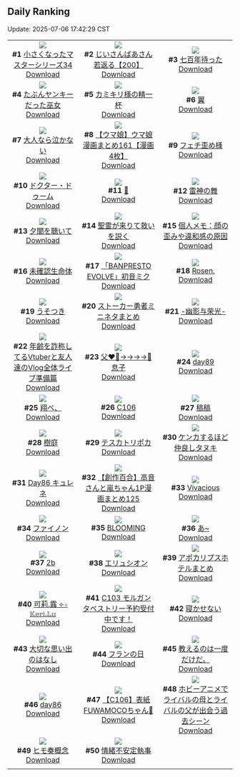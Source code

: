 ## Daily Ranking
Update: 2025-07-06 17:42:29 CST

|      |      |      |
| :----: | :----: | :----: |
| ![](https://i.pixiv.re/c/240x480/img-master/img/2025/07/04/04/37/27/132281003_p0_master1200.jpg)<br>**#1** [小さくなったマスターシリーズ34](https://www.pixiv.net/artworks/132281003)<br>[Download](https://i.pixiv.re/img-original/img/2025/07/04/04/37/27/132281003_p0.jpg) | ![](https://i.pixiv.re/c/240x480/img-master/img/2025/07/05/10/57/03/132325453_p0_master1200.jpg)<br>**#2** [じいさんばあさん若返る【200】](https://www.pixiv.net/artworks/132325453)<br>[Download](https://i.pixiv.re/img-original/img/2025/07/05/10/57/03/132325453_p0.jpg) | ![](https://i.pixiv.re/c/240x480/img-master/img/2025/07/04/18/18/00/132296725_p0_master1200.jpg)<br>**#3** [七百年待った](https://www.pixiv.net/artworks/132296725)<br>[Download](https://i.pixiv.re/img-original/img/2025/07/04/18/18/00/132296725_p0.jpg) |
| ![](https://i.pixiv.re/c/240x480/img-master/img/2025/07/04/12/06/59/132288584_p0_master1200.jpg)<br>**#4** [たぶんヤンキーだった巫女](https://www.pixiv.net/artworks/132288584)<br>[Download](https://i.pixiv.re/img-original/img/2025/07/04/12/06/59/132288584_p0.jpg) | ![](https://i.pixiv.re/c/240x480/img-master/img/2025/07/05/11/03/47/132325823_p0_master1200.jpg)<br>**#5** [カミキリ様の精一杯](https://www.pixiv.net/artworks/132325823)<br>[Download](https://i.pixiv.re/img-original/img/2025/07/05/11/03/47/132325823_p0.jpg) | ![](https://i.pixiv.re/c/240x480/img-master/img/2025/07/05/00/00/22/132311330_p0_master1200.jpg)<br>**#6** [翼](https://www.pixiv.net/artworks/132311330)<br>[Download](https://i.pixiv.re/img-original/img/2025/07/05/00/00/22/132311330_p0.png) |
| ![](https://i.pixiv.re/c/240x480/img-master/img/2025/07/05/21/04/56/132344969_p0_master1200.jpg)<br>**#7** [大人なら泣かない](https://www.pixiv.net/artworks/132344969)<br>[Download](https://i.pixiv.re/img-original/img/2025/07/05/21/04/56/132344969_p0.jpg) | ![](https://i.pixiv.re/c/240x480/img-master/img/2025/07/06/14/08/04/132274990_p0_master1200.jpg)<br>**#8** [【ウマ娘】ウマ娘漫画まとめ161【漫画4枚】](https://www.pixiv.net/artworks/132274990)<br>[Download](https://i.pixiv.re/img-original/img/2025/07/06/14/08/04/132274990_p0.jpg) | ![](https://i.pixiv.re/c/240x480/img-master/img/2025/07/05/17/20/19/132335920_p0_master1200.jpg)<br>**#9** [フェチ歪め様](https://www.pixiv.net/artworks/132335920)<br>[Download](https://i.pixiv.re/img-original/img/2025/07/05/17/20/19/132335920_p0.jpg) |
| ![](https://i.pixiv.re/c/240x480/img-master/img/2025/07/04/00/00/12/132274808_p0_master1200.jpg)<br>**#10** [ドクター・ドゥーム](https://www.pixiv.net/artworks/132274808)<br>[Download](https://i.pixiv.re/img-original/img/2025/07/04/00/00/12/132274808_p0.jpg) | ![](https://i.pixiv.re/c/240x480/img-master/img/2025/07/05/00/00/30/132311377_p0_master1200.jpg)<br>**#11** [🌟](https://www.pixiv.net/artworks/132311377)<br>[Download](https://i.pixiv.re/img-original/img/2025/07/05/00/00/30/132311377_p0.png) | ![](https://i.pixiv.re/c/240x480/img-master/img/2025/07/04/20/31/45/132301906_p0_master1200.jpg)<br>**#12** [雷神の舞](https://www.pixiv.net/artworks/132301906)<br>[Download](https://i.pixiv.re/img-original/img/2025/07/04/20/31/45/132301906_p0.png) |
| ![](https://i.pixiv.re/c/240x480/img-master/img/2025/07/04/00/00/01/132274717_p0_master1200.jpg)<br>**#13** [夕闇を聴いて](https://www.pixiv.net/artworks/132274717)<br>[Download](https://i.pixiv.re/img-original/img/2025/07/04/00/00/01/132274717_p0.png) | ![](https://i.pixiv.re/c/240x480/img-master/img/2025/07/04/07/03/12/132283468_p0_master1200.jpg)<br>**#14** [聖霊が来りて救いを説く](https://www.pixiv.net/artworks/132283468)<br>[Download](https://i.pixiv.re/img-original/img/2025/07/04/07/03/12/132283468_p0.jpg) | ![](https://i.pixiv.re/c/240x480/img-master/img/2025/07/05/06/00/04/132319866_p0_master1200.jpg)<br>**#15** [個人メモ：顔の歪みや違和感の原因](https://www.pixiv.net/artworks/132319866)<br>[Download](https://i.pixiv.re/img-original/img/2025/07/05/06/00/04/132319866_p0.jpg) |
| ![](https://i.pixiv.re/c/240x480/img-master/img/2025/07/04/20/24/21/132301606_p0_master1200.jpg)<br>**#16** [未確認生命体](https://www.pixiv.net/artworks/132301606)<br>[Download](https://i.pixiv.re/img-original/img/2025/07/04/20/24/21/132301606_p0.png) | ![](https://i.pixiv.re/c/240x480/img-master/img/2025/07/05/00/00/19/132311305_p0_master1200.jpg)<br>**#17** [「BANPRESTO EVOLVE」初音ミク](https://www.pixiv.net/artworks/132311305)<br>[Download](https://i.pixiv.re/img-original/img/2025/07/05/00/00/19/132311305_p0.jpg) | ![](https://i.pixiv.re/c/240x480/img-master/img/2025/07/05/00/30/02/132312987_p0_master1200.jpg)<br>**#18** [Rosen.](https://www.pixiv.net/artworks/132312987)<br>[Download](https://i.pixiv.re/img-original/img/2025/07/05/00/30/02/132312987_p0.png) |
| ![](https://i.pixiv.re/c/240x480/img-master/img/2025/07/04/18/05/50/132296362_p0_master1200.jpg)<br>**#19** [うそつき](https://www.pixiv.net/artworks/132296362)<br>[Download](https://i.pixiv.re/img-original/img/2025/07/04/18/05/50/132296362_p0.jpg) | ![](https://i.pixiv.re/c/240x480/img-master/img/2025/07/05/00/59/49/132314116_p0_master1200.jpg)<br>**#20** [ストーカー勇者ミニネタまとめ](https://www.pixiv.net/artworks/132314116)<br>[Download](https://i.pixiv.re/img-original/img/2025/07/05/00/59/49/132314116_p0.jpg) | ![](https://i.pixiv.re/c/240x480/img-master/img/2025/07/04/00/00/24/132274907_p0_master1200.jpg)<br>**#21** [-幽影与荣光-](https://www.pixiv.net/artworks/132274907)<br>[Download](https://i.pixiv.re/img-original/img/2025/07/04/00/00/24/132274907_p0.jpg) |
| ![](https://i.pixiv.re/c/240x480/img-master/img/2025/07/05/21/33/26/132346148_p0_master1200.jpg)<br>**#22** [年齢を詐称してるVtuberと友人達のVlog全体ライブ準備篇](https://www.pixiv.net/artworks/132346148)<br>[Download](https://i.pixiv.re/img-original/img/2025/07/05/21/33/26/132346148_p0.png) | ![](https://i.pixiv.re/c/240x480/img-master/img/2025/07/05/23/25/15/132351209_p0_master1200.jpg)<br>**#23** [父❤️‍🔥→→→→🫷息子](https://www.pixiv.net/artworks/132351209)<br>[Download](https://i.pixiv.re/img-original/img/2025/07/05/23/25/15/132351209_p0.jpg) | ![](https://i.pixiv.re/c/240x480/img-master/img/2025/07/05/04/10/28/132318416_p0_master1200.jpg)<br>**#24** [day89](https://www.pixiv.net/artworks/132318416)<br>[Download](https://i.pixiv.re/img-original/img/2025/07/05/04/10/28/132318416_p0.jpg) |
| ![](https://i.pixiv.re/c/240x480/img-master/img/2025/07/04/18/47/04/132297670_p0_master1200.jpg)<br>**#25** [翔べ、](https://www.pixiv.net/artworks/132297670)<br>[Download](https://i.pixiv.re/img-original/img/2025/07/04/18/47/04/132297670_p0.jpg) | ![](https://i.pixiv.re/c/240x480/img-master/img/2025/07/04/00/00/14/132274825_p0_master1200.jpg)<br>**#26** [C106](https://www.pixiv.net/artworks/132274825)<br>[Download](https://i.pixiv.re/img-original/img/2025/07/04/00/00/14/132274825_p0.jpg) | ![](https://i.pixiv.re/c/240x480/img-master/img/2025/07/04/16/53/43/132294147_p0_master1200.jpg)<br>**#27** [稿稿](https://www.pixiv.net/artworks/132294147)<br>[Download](https://i.pixiv.re/img-original/img/2025/07/04/16/53/43/132294147_p0.jpg) |
| ![](https://i.pixiv.re/c/240x480/img-master/img/2025/07/05/11/44/52/132326747_p0_master1200.jpg)<br>**#28** [樹庭](https://www.pixiv.net/artworks/132326747)<br>[Download](https://i.pixiv.re/img-original/img/2025/07/05/11/44/52/132326747_p0.jpg) | ![](https://i.pixiv.re/c/240x480/img-master/img/2025/07/04/13/19/23/132289951_p0_master1200.jpg)<br>**#29** [テスカトリポカ](https://www.pixiv.net/artworks/132289951)<br>[Download](https://i.pixiv.re/img-original/img/2025/07/04/13/19/23/132289951_p0.jpg) | ![](https://i.pixiv.re/c/240x480/img-master/img/2025/07/05/00/01/46/132311644_p0_master1200.jpg)<br>**#30** [ケンカするほど仲良しタヌキ](https://www.pixiv.net/artworks/132311644)<br>[Download](https://i.pixiv.re/img-original/img/2025/07/05/00/01/46/132311644_p0.jpg) |
| ![](https://i.pixiv.re/c/240x480/img-master/img/2025/07/04/04/35/16/132281413_p0_master1200.jpg)<br>**#31** [Day86 キュレネ](https://www.pixiv.net/artworks/132281413)<br>[Download](https://i.pixiv.re/img-original/img/2025/07/04/04/35/16/132281413_p0.jpg) | ![](https://i.pixiv.re/c/240x480/img-master/img/2025/07/05/00/01/19/132311573_p0_master1200.jpg)<br>**#32** [【創作百合】高音さんと嵐ちゃん1P漫画まとめ125](https://www.pixiv.net/artworks/132311573)<br>[Download](https://i.pixiv.re/img-original/img/2025/07/05/00/01/19/132311573_p0.jpg) | ![](https://i.pixiv.re/c/240x480/img-master/img/2025/07/05/00/00/11/132311246_p0_master1200.jpg)<br>**#33** [Vivacious](https://www.pixiv.net/artworks/132311246)<br>[Download](https://i.pixiv.re/img-original/img/2025/07/05/00/00/11/132311246_p0.jpg) |
| ![](https://i.pixiv.re/c/240x480/img-master/img/2025/07/05/11/42/14/132326689_p0_master1200.jpg)<br>**#34** [ファイノン](https://www.pixiv.net/artworks/132326689)<br>[Download](https://i.pixiv.re/img-original/img/2025/07/05/11/42/14/132326689_p0.jpg) | ![](https://i.pixiv.re/c/240x480/img-master/img/2025/07/05/04/23/56/132312990_p0_master1200.jpg)<br>**#35** [BLOOMING](https://www.pixiv.net/artworks/132312990)<br>[Download](https://i.pixiv.re/img-original/img/2025/07/05/04/23/56/132312990_p0.jpg) | ![](https://i.pixiv.re/c/240x480/img-master/img/2025/07/04/00/08/45/132275568_p0_master1200.jpg)<br>**#36** [あ~](https://www.pixiv.net/artworks/132275568)<br>[Download](https://i.pixiv.re/img-original/img/2025/07/04/00/08/45/132275568_p0.jpg) |
| ![](https://i.pixiv.re/c/240x480/img-master/img/2025/07/05/08/43/18/132322721_p0_master1200.jpg)<br>**#37** [2b](https://www.pixiv.net/artworks/132322721)<br>[Download](https://i.pixiv.re/img-original/img/2025/07/05/08/43/18/132322721_p0.jpg) | ![](https://i.pixiv.re/c/240x480/img-master/img/2025/07/05/11/43/42/132326722_p0_master1200.jpg)<br>**#38** [エリュシオン](https://www.pixiv.net/artworks/132326722)<br>[Download](https://i.pixiv.re/img-original/img/2025/07/05/11/43/42/132326722_p0.jpg) | ![](https://i.pixiv.re/c/240x480/img-master/img/2025/07/04/07/57/20/132284268_p0_master1200.jpg)<br>**#39** [アポカリプスホテルまとめ](https://www.pixiv.net/artworks/132284268)<br>[Download](https://i.pixiv.re/img-original/img/2025/07/04/07/57/20/132284268_p0.jpg) |
| ![](https://i.pixiv.re/c/240x480/img-master/img/2025/07/05/00/00/10/132311229_p0_master1200.jpg)<br>**#40** [可莉.露 ⟣⋄ 𝕂𝕖𝕣𝕚.𝕃𝕦](https://www.pixiv.net/artworks/132311229)<br>[Download](https://i.pixiv.re/img-original/img/2025/07/05/00/00/10/132311229_p0.png) | ![](https://i.pixiv.re/c/240x480/img-master/img/2025/07/04/00/00/18/132274856_p0_master1200.jpg)<br>**#41** [C103 モルガン タペストリー予約受付中です！](https://www.pixiv.net/artworks/132274856)<br>[Download](https://i.pixiv.re/img-original/img/2025/07/04/00/00/18/132274856_p0.jpg) | ![](https://i.pixiv.re/c/240x480/img-master/img/2025/07/05/19/55/56/132341699_p0_master1200.jpg)<br>**#42** [寝かせない](https://www.pixiv.net/artworks/132341699)<br>[Download](https://i.pixiv.re/img-original/img/2025/07/05/19/55/56/132341699_p0.jpg) |
| ![](https://i.pixiv.re/c/240x480/img-master/img/2025/07/04/00/01/26/132275116_p0_master1200.jpg)<br>**#43** [大切な思い出のはなし](https://www.pixiv.net/artworks/132275116)<br>[Download](https://i.pixiv.re/img-original/img/2025/07/04/00/01/26/132275116_p0.jpg) | ![](https://i.pixiv.re/c/240x480/img-master/img/2025/07/04/23/59/28/132311115_p0_master1200.jpg)<br>**#44** [フランの日](https://www.pixiv.net/artworks/132311115)<br>[Download](https://i.pixiv.re/img-original/img/2025/07/04/23/59/28/132311115_p0.jpg) | ![](https://i.pixiv.re/c/240x480/img-master/img/2025/07/04/01/08/34/132277740_p0_master1200.jpg)<br>**#45** [教えるのは一度だけだ。](https://www.pixiv.net/artworks/132277740)<br>[Download](https://i.pixiv.re/img-original/img/2025/07/04/01/08/34/132277740_p0.jpg) |
| ![](https://i.pixiv.re/c/240x480/img-master/img/2025/07/05/04/02/04/132318305_p0_master1200.jpg)<br>**#46** [day86](https://www.pixiv.net/artworks/132318305)<br>[Download](https://i.pixiv.re/img-original/img/2025/07/05/04/02/04/132318305_p0.jpg) | ![](https://i.pixiv.re/c/240x480/img-master/img/2025/07/04/18/00/05/132295889_p0_master1200.jpg)<br>**#47** [【C106】表紙FUWAMOCOちゃん🤍](https://www.pixiv.net/artworks/132295889)<br>[Download](https://i.pixiv.re/img-original/img/2025/07/04/18/00/05/132295889_p0.png) | ![](https://i.pixiv.re/c/240x480/img-master/img/2025/07/04/10/50/39/132287027_p0_master1200.jpg)<br>**#48** [ホビーアニメでライバルの母とライバルの父が出会う過去シーン](https://www.pixiv.net/artworks/132287027)<br>[Download](https://i.pixiv.re/img-original/img/2025/07/04/10/50/39/132287027_p0.jpg) |
| ![](https://i.pixiv.re/c/240x480/img-master/img/2025/07/04/22/30/16/132307114_p0_master1200.jpg)<br>**#49** [ヒモ奏概念](https://www.pixiv.net/artworks/132307114)<br>[Download](https://i.pixiv.re/img-original/img/2025/07/04/22/30/16/132307114_p0.jpg) | ![](https://i.pixiv.re/c/240x480/img-master/img/2025/07/05/21/50/48/132346810_p0_master1200.jpg)<br>**#50** [情緒不安定執事](https://www.pixiv.net/artworks/132346810)<br>[Download](https://i.pixiv.re/img-original/img/2025/07/05/21/50/48/132346810_p0.png) |
|      |
